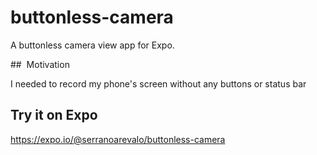 # buttonless-camera
A buttonless camera view app for Expo.

##  Motivation

I needed to record my phone's screen without any buttons or status bar


## Try it on Expo

https://expo.io/@serranoarevalo/buttonless-camera